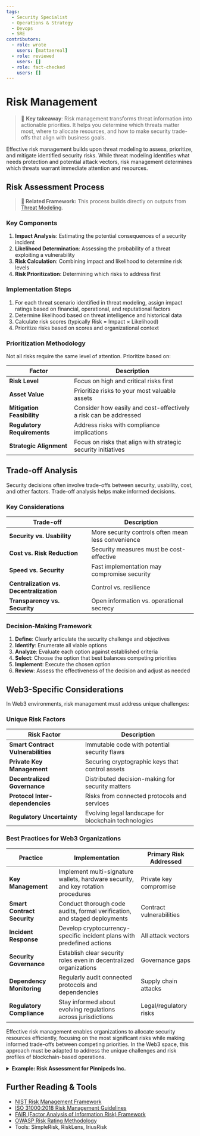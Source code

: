```yaml
---
tags:
  - Security Specialist
  - Operations & Strategy
  - Devops
  - SRE
contributors:
  - role: wrote
    users: [mattaereal]
  - role: reviewed
    users: []
  - role: fact-checked
    users: []
---
```


# Risk Management

> 🔑 **Key takeaway**: Risk management transforms threat information into actionable priorities. It helps you determine which threats matter most, where to allocate resources, and how to make security trade-offs that align with business goals.

Effective risk management builds upon threat modeling to assess, prioritize, and mitigate identified security risks. While threat modeling identifies what needs protection and potential attack vectors, risk management determines which threats warrant immediate attention and resources.

## Risk Assessment Process

<!-- ![Risk Management Process](../assets/risk-management-process.png) -->

> **🔗 Related Framework:** This process builds directly on outputs from [Threat Modeling](../threat-modeling-overview.md).

### Key Components

1. **Impact Analysis**: Estimating the potential consequences of a security incident
2. **Likelihood Determination**: Assessing the probability of a threat exploiting a vulnerability
3. **Risk Calculation**: Combining impact and likelihood to determine risk levels
4. **Risk Prioritization**: Determining which risks to address first

### Implementation Steps

1. For each threat scenario identified in threat modeling, assign impact ratings based on financial, operational, and reputational factors
2. Determine likelihood based on threat intelligence and historical data
3. Calculate risk scores (typically Risk = Impact × Likelihood)
4. Prioritize risks based on scores and organizational context

### Prioritization Methodology

Not all risks require the same level of attention. Prioritize based on:

| Factor | Description |
|--------|-------------|
| **Risk Level** | Focus on high and critical risks first |
| **Asset Value** | Prioritize risks to your most valuable assets |
| **Mitigation Feasibility** | Consider how easily and cost-effectively a risk can be addressed |
| **Regulatory Requirements** | Address risks with compliance implications |
| **Strategic Alignment** | Focus on risks that align with strategic security initiatives |

## Trade-off Analysis

Security decisions often involve trade-offs between security, usability, cost, and other factors. Trade-off analysis helps make informed decisions.

### Key Considerations

| Trade-off | Description |
|-----------|-------------|
| **Security vs. Usability** | More security controls often mean less convenience |
| **Cost vs. Risk Reduction** | Security measures must be cost-effective |
| **Speed vs. Security** | Fast implementation may compromise security |
| **Centralization vs. Decentralization** | Control vs. resilience |
| **Transparency vs. Security** | Open information vs. operational secrecy |

### Decision-Making Framework

1. **Define**: Clearly articulate the security challenge and objectives
2. **Identify**: Enumerate all viable options
3. **Analyze**: Evaluate each option against established criteria
4. **Select**: Choose the option that best balances competing priorities
5. **Implement**: Execute the chosen option
6. **Review**: Assess the effectiveness of the decision and adjust as needed

## Web3-Specific Considerations

In Web3 environments, risk management must address unique challenges:

### Unique Risk Factors

| Risk Factor | Description |
|-------------|-------------|
| **Smart Contract Vulnerabilities** | Immutable code with potential security flaws |
| **Private Key Management** | Securing cryptographic keys that control assets |
| **Decentralized Governance** | Distributed decision-making for security matters |
| **Protocol Inter-dependencies** | Risks from connected protocols and services |
| **Regulatory Uncertainty** | Evolving legal landscape for blockchain technologies |

### Best Practices for Web3 Organizations

| Practice | Implementation | Primary Risk Addressed |
|----------|----------------|------------------------|
| **Key Management** | Implement multi-signature wallets, hardware security, and key rotation procedures | Private key compromise |
| **Smart Contract Security** | Conduct thorough code audits, formal verification, and staged deployments | Contract vulnerabilities |
| **Incident Response** | Develop cryptocurrency-specific incident plans with predefined actions | All attack vectors |
| **Security Governance** | Establish clear security roles even in decentralized organizations | Governance gaps |
| **Dependency Monitoring** | Regularly audit connected protocols and dependencies | Supply chain attacks |
| **Regulatory Compliance** | Stay informed about evolving regulations across jurisdictions | Legal/regulatory risks |

Effective risk management enables organizations to allocate security resources efficiently, focusing on the most significant risks while making informed trade-offs between competing priorities. In the Web3 space, this approach must be adapted to address the unique challenges and risk profiles of blockchain-based operations.

<details>
<summary><strong>Example: Risk Assessment for Pinnipeds Inc.</strong></summary>

### Pinnipeds Inc. Risk Assessment

Building on the threat vectors identified during threat modeling, Pinnipeds Inc. conducted a risk assessment:

#### Risk Calculation Methodology

| Rating | Impact | Likelihood |
|--------|--------|------------|
| **1** | Minimal | Rare |
| **2** | Minor | Unlikely |
| **3** | Moderate | Possible |
| **4** | Major | Likely |
| **5** | Severe | Almost Certain |

**Formula: Risk Score = Impact × Likelihood**

#### High Risk Threats (Score 15-25)

| Threat Scenario | Likelihood | Impact | Risk Score | Reasoning |
|-----------------|------------|--------|------------|-----------|
| Treasury wallet compromise | 4 | 5 | 20 | High impact due to direct financial loss; relatively high likelihood given frequency of attacks on crypto companies |
| Source code theft | 3 | 5 | 15 | High impact due to IP loss and potential backdoor insertion; medium likelihood based on industry intelligence |
| Phishing of employees | 5 | 3 | 15 | Medium impact as most employees have limited access; very high likelihood based on attack trends |

#### Medium Risk Threats (Score 8-14)

| Threat Scenario | Likelihood | Impact | Risk Score | Reasoning |
|-----------------|------------|--------|------------|-----------|
| Client data breach | 3 | 4 | 12 | Major impact to reputation; moderate likelihood based on API exposure |
| DDoS on infrastructure | 4 | 3 | 12 | Moderate impact on operations; likely to occur given industry trends |
| AWS credentials leaked | 2 | 5 | 10 | Severe impact if exploited; unlikely due to current controls |

#### Mitigation Decision Process

| Factor | Approach |
|--------|----------|
| **Resource allocation** | 60% of security budget allocated to high-risk threats |
| **Implementation timeline** | High-risk mitigations scheduled for completion within 30 days |
| **Control selection criteria** | Controls evaluated based on cost, operational impact, effectiveness, and implementation time |

This risk-based approach allowed Pinnipeds Inc. to make informed decisions about which security controls to implement first, focusing resources where they would have the greatest risk-reduction impact.

</details>

## Further Reading & Tools

- [NIST Risk Management Framework](https://csrc.nist.gov/projects/risk-management)
- [ISO 31000:2018 Risk Management Guidelines](https://www.iso.org/standard/65694.html)
- [FAIR (Factor Analysis of Information Risk) Framework](https://www.fairinstitute.org/)
- [OWASP Risk Rating Methodology](https://owasp.org/www-community/OWASP_Risk_Rating_Methodology)
- Tools: SimpleRisk, RiskLens, IriusRisk
